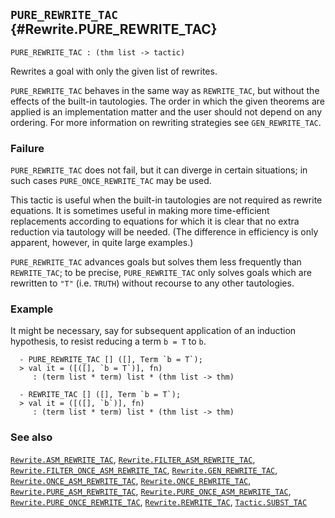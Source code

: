 ## `PURE_REWRITE_TAC` {#Rewrite.PURE_REWRITE_TAC}


```
PURE_REWRITE_TAC : (thm list -> tactic)
```



Rewrites a goal with only the given list of rewrites.


`PURE_REWRITE_TAC` behaves in the same way as `REWRITE_TAC`, but
without the effects of the built-in tautologies.  The order in which
the given theorems are applied is an implementation matter and the user
should not depend on any ordering. For more information on rewriting
strategies see `GEN_REWRITE_TAC`.

### Failure

`PURE_REWRITE_TAC` does not fail, but it can diverge in certain
situations; in such cases `PURE_ONCE_REWRITE_TAC` may be used.


This tactic is useful when the built-in tautologies are not required as
rewrite equations. It is sometimes useful in making more time-efficient
replacements according to equations for which it is clear that no extra
reduction via tautology will be needed. (The difference in efficiency
is only apparent, however, in quite large examples.)

`PURE_REWRITE_TAC` advances goals but solves them less frequently than
`REWRITE_TAC`; to be precise, `PURE_REWRITE_TAC` only solves goals
which are rewritten to `"T"` (i.e. `TRUTH`) without recourse to any
other tautologies.

### Example

It might be necessary, say for subsequent application of an induction
hypothesis, to resist reducing a term `b = T` to `b`.
    
      - PURE_REWRITE_TAC [] ([], Term `b = T`);
      > val it = ([([], `b = T`)], fn)
         : (term list * term) list * (thm list -> thm)
    
      - REWRITE_TAC [] ([], Term `b = T`);
      > val it = ([([], `b`)], fn)
         : (term list * term) list * (thm list -> thm)
    



### See also

[`Rewrite.ASM_REWRITE_TAC`](#Rewrite.ASM_REWRITE_TAC), [`Rewrite.FILTER_ASM_REWRITE_TAC`](#Rewrite.FILTER_ASM_REWRITE_TAC), [`Rewrite.FILTER_ONCE_ASM_REWRITE_TAC`](#Rewrite.FILTER_ONCE_ASM_REWRITE_TAC), [`Rewrite.GEN_REWRITE_TAC`](#Rewrite.GEN_REWRITE_TAC), [`Rewrite.ONCE_ASM_REWRITE_TAC`](#Rewrite.ONCE_ASM_REWRITE_TAC), [`Rewrite.ONCE_REWRITE_TAC`](#Rewrite.ONCE_REWRITE_TAC), [`Rewrite.PURE_ASM_REWRITE_TAC`](#Rewrite.PURE_ASM_REWRITE_TAC), [`Rewrite.PURE_ONCE_ASM_REWRITE_TAC`](#Rewrite.PURE_ONCE_ASM_REWRITE_TAC), [`Rewrite.PURE_ONCE_REWRITE_TAC`](#Rewrite.PURE_ONCE_REWRITE_TAC), [`Rewrite.REWRITE_TAC`](#Rewrite.REWRITE_TAC), [`Tactic.SUBST_TAC`](#Tactic.SUBST_TAC)

